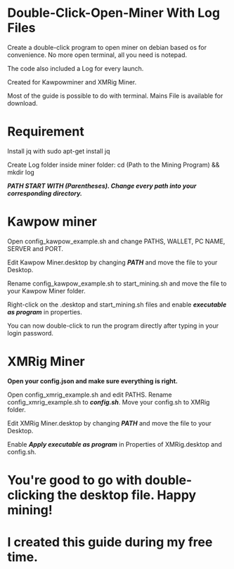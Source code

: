# Double-Click-Open-Miner With Log Files
Create a double-click program to open miner on debian based os for convenience. No more open terminal, all you need is notepad.

The code also included a Log for every launch.

Created for Kawpowminer and XMRig Miner.

Most of the guide is possible to do with terminal. Mains File is available for download. 
# Requirement
Install jq with sudo apt-get install jq

Create Log folder inside miner folder: cd (Path to the Mining Program) && mkdir log

***PATH START WITH (Parentheses). Change every path into your corresponding directory.***

# Kawpow miner
Open config_kawpow_example.sh and change PATHS, WALLET, PC NAME, SERVER and PORT.

Edit Kawpow Miner.desktop by changing ***PATH*** and move the file to your Desktop.

Rename config_kawpow_example.sh to start_mining.sh and move the file to your Kawpow Miner folder.

Right-click on the .desktop and start_mining.sh files and enable ***executable as program*** in properties.

You can now double-click to run the program directly after typing in your login password.
# XMRig Miner
**Open your config.json and make sure everything is right.**

Open config_xmrig_example.sh and edit PATHS. Rename config_xmrig_example.sh to ***config.sh***. Move your config.sh to XMRig folder.

Edit XMRig Miner.desktop by changing ***PATH*** and move the file to your Desktop.

Enable ***Apply executable as program*** in Properties of XMRig.desktop and config.sh.

# You're good to go with double-clicking the desktop file. Happy mining!
# I created this guide during my free time.
